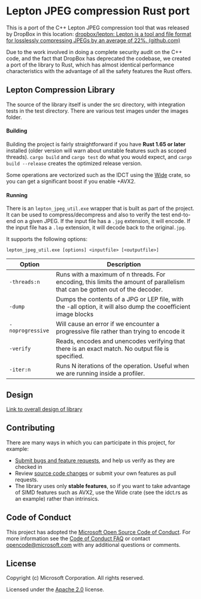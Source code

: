 # Lepton JPEG compression Rust port

This is a port of the C++ Lepton JPEG compression tool that was released by DropBox in this location: [dropbox/lepton: Lepton is a tool and file format for losslessly compressing JPEGs by an average of 22%. (github.com)](https://github.com/dropbox/lepton)

Due to the work involved in doing a complete security audit on the C++ code, and the fact that DropBox has deprecated the codebase, we created a port of the library to Rust, which has almost identical performance characteristics with the advantage of all the safety features the Rust offers.

## Lepton Compression Library
The source of the library itself is under the src directory, with integration tests in the test directory. There are various test images under the images folder.

#### Building

Building the project is fairly straightforward if you have **Rust 1.65 or later** installed (older version will warn about unstable features such as scoped threads). `cargo build` and `cargo test` do what you would expect, and `cargo build --release` creates the optimized release version.

Some operations are vectorized such as the IDCT using the [Wide](https://crates.io/crates/wide) crate, so you can get a significant boost if you enable +AVX2.

#### Running

There is an `lepton_jpeg_util.exe` wrapper that is built as part of the project. It can be used to compress/decompress and also to verify the test end-to-end on a given JPEG. If the input file has a `.jpg` extension, it will encode. If the input file has a `.lep` extension, it will decode back to the original`.jpg`. 

It supports the following options:

`lepton_jpeg_util.exe [options] <inputfile> [<outputfile>]`

| Option           | Description                                                  |
| ---------------- | ------------------------------------------------------------ |
| `-threads:n`     | Runs with a maximum of n threads. For encoding, this limits the amount of parallelism that can be gotten out of the decoder. |
| `-dump`          | Dumps the contents of a JPG or LEP file, with the -all option, it will also dump the cooefficient image blocks |
| `-noprogressive` | Will cause an error if we encounter a progressive file rather than trying to encode it |
| `-verify`        | Reads, encodes and unencodes verifying that there is an exact match. No output file is specified. |
| `-iter:n`        | Runs N iterations of the operation. Useful when we are running inside a profiler. |

## Design

[Link to overall design of library](DESIGN.md)

## Contributing

There are many ways in which you can participate in this project, for example:

* [Submit bugs and feature requests](https://github.com/microsoft/lepton_jpeg_rust/issues), and help us verify as they are checked in
* Review [source code changes](https://github.com/microsoft/lepton_jpeg_rust/pulls) or submit your own features as pull requests.
* The library uses only **stable features**, so if you want to take advantage of SIMD features such as AVX2, use the Wide crate (see the idct.rs as an example) rather than intrinsics. 

## Code of Conduct

This project has adopted the [Microsoft Open Source Code of Conduct](https://opensource.microsoft.com/codeofconduct/). For more information see the [Code of Conduct FAQ](https://opensource.microsoft.com/codeofconduct/faq/) or contact [opencode@microsoft.com](mailto:opencode@microsoft.com) with any additional questions or comments.

## License

Copyright (c) Microsoft Corporation. All rights reserved.

Licensed under the [Apache 2.0](LICENSE.txt) license.

